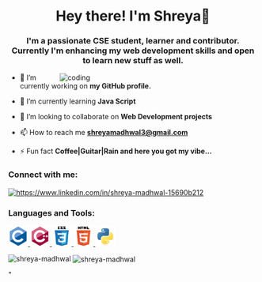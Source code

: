 <h1 align="center">Hey there! I'm Shreya👋</h1>
<h3 align="center">I'm a passionate CSE student, learner and contributor. Currently I'm enhancing my web development skills and open to learn new stuff as well.</h3>

<img align="right" alt="coding" width="400" src="https://user-images.githubusercontent.com/84977514/125041334-dd070980-e055-11eb-9836-469256229887.png">

- 🔭 I’m currently working on **my GitHub profile.**

- 🌱 I’m currently learning **Java Script**

- 👯 I’m looking to collaborate on **Web Development projects**

- 📫 How to reach me **shreyamadhwal3@gmail.com**

- ⚡ Fun fact **Coffee|Guitar|Rain and here you got my vibe...**



<h3 align="left">Connect with me:</h3>
<p align="left">
<a href="https://linkedin.com/in/https://www.linkedin.com/in/shreya-madhwal-15690b212" target="blank"><img align="center" src="https://cdn.jsdelivr.net/npm/simple-icons@3.0.1/icons/linkedin.svg" alt="https://www.linkedin.com/in/shreya-madhwal-15690b212" height="30" width="40" /></a>
</p>

<h3 align="left">Languages and Tools:</h3>
<p align="left"> <a href="https://www.cprogramming.com/" target="_blank"> <img src="https://raw.githubusercontent.com/devicons/devicon/master/icons/c/c-original.svg" alt="c" width="40" height="40"/> </a> <a href="https://www.w3schools.com/cpp/" target="_blank"> <img src="https://raw.githubusercontent.com/devicons/devicon/master/icons/cplusplus/cplusplus-original.svg" alt="cplusplus" width="40" height="40"/> </a> <a href="https://www.w3schools.com/css/" target="_blank"> <img src="https://raw.githubusercontent.com/devicons/devicon/master/icons/css3/css3-original-wordmark.svg" alt="css3" width="40" height="40"/> </a> <a href="https://www.w3.org/html/" target="_blank"> <img src="https://raw.githubusercontent.com/devicons/devicon/master/icons/html5/html5-original-wordmark.svg" alt="html5" width="40" height="40"/> </a> <a href="https://www.python.org" target="_blank"> <img src="https://raw.githubusercontent.com/devicons/devicon/master/icons/python/python-original.svg" alt="python" width="40" height="40"/> </a> </p>

<p><img align="left" src="https://github-readme-stats.vercel.app/api/top-langs?username=shreya-madhwal&show_icons=true&locale=en&layout=compact" alt="shreya-madhwal" /></p>

<p>&nbsp;<img align="center" src="https://github-readme-stats.vercel.app/api?username=shreya-madhwal&show_icons=true&locale=en" alt="shreya-madhwal" /></p>
"

